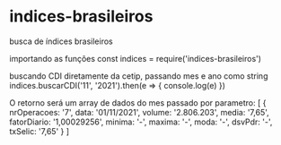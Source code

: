 # indices-brasileiros
busca de índices brasileiros

importando as funções
const indices = require('indices-brasileiros')

buscando CDI diretamente da cetip, passando mes e ano como string
indices.buscarCDI('11', '2021').then(e => {
    console.log(e)
})


O retorno será um array de dados do mes passado por parametro:
[
  {
    nrOperacoes: '7',
    data: '01/11/2021',
    volume: '2.806.203',
    media: '7,65',
    fatorDiario: '1,00029256',
    minima: '-',
    maxima: '-',
    moda: '-',
    dsvPdr: '-',
    txSelic: '7,65'
  }
]
